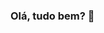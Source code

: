 ### Olá, tudo bem? 👋

<!--
**Markprogin/Markprogin** is a ✨ _special_ ✨ repository because its `README.md` (this file) appears on your GitHub profile.

Here are some ideas to get you started:

- 🔭 Atualmente trabalho como analista de dados
- 🌱 Estou Aprendendo Java, Git e metodologias ageis 
- 👯 Busco estagios e participação em projetos
- 📫 para entrar em contato comigo, clique no link https://www.linkedin.com/in/marcos-paulo-dos-santos/
-->
